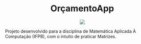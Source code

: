 # <h1 align="center"> OrçamentoApp </h1>

<p align="center">
<img src="http://img.shields.io/static/v1?label=STATUS&message=EM%20DESENVOLVIMENTO&color=GREEN&style=for-the-badge"/>
</p>

Projeto desenvolvido para a disciplina de Matemática Aplicada À Computação (IFPB), com o intuito de praticar Matrizes.
